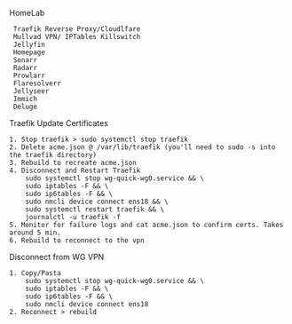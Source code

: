 HomeLab

     Traefik Reverse Proxy/Cloudlfare
     Mullvad VPN/ IPTables Killswitch
     Jellyfin
     Homepage
     Sonarr
     Radarr
     Prowlarr
     Flaresolverr
     Jellyseer
     Immich
     Deluge
     
Traefik Update Certificates

    1. Stop traefik > sudo systemctl stop traefik
    2. Delete acme.json @ /var/lib/traefik (you'll need to sudo -s into the traefik directory)
    3. Rebuild to recreate acme.json
    4. Disconnect and Restart Traefik
        sudo systemctl stop wg-quick-wg0.service && \
        sudo iptables -F && \
        sudo ip6tables -F && \
        sudo nmcli device connect ens18 && \
        sudo systemctl restart traefik && \
        journalctl -u traefik -f
    5. Monitor for failure logs and cat acme.json to confirm certs. Takes around 5 min.
    6. Rebuild to reconnect to the vpn


Disconnect from WG VPN

    1. Copy/Pasta
        sudo systemctl stop wg-quick-wg0.service && \
        sudo iptables -F && \
        sudo ip6tables -F && \
        sudo nmcli device connect ens18
    2. Reconnect > rebuild
